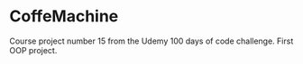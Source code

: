 # CoffeMachine
Course project number 15 from the Udemy 100 days of code challenge. First OOP project.
